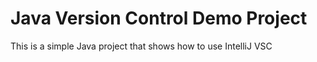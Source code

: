 # Java Version Control Demo Project

This is a simple Java project that shows how to use IntelliJ VSC